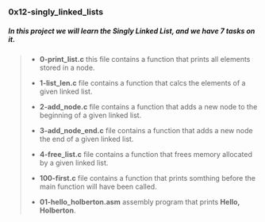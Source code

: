 ### 0x12-singly_linked_lists

##### In this project we will learn the ___Singly Linked List___, and we have 7 tasks on it.

> - **0-print_list.c** this file contains a function that prints all elements stored in a node.
>
> - **1-list_len.c** file contains a function that calcs the elements of a given linked list.
>
> - **2-add_node.c** file contains a function that adds a new node to the beginning of a given linked list.
>
> - **3-add_node_end.c** file contains a function that adds a new node the end of a given linked list.
>
> - **4-free_list.c** file contains a function that frees memory allocated by a given linked list.
>
> - **100-first.c** file contains a function that prints somthing before the main function will have been called.
>
> - **01-hello_holberton.asm** assembly program that prints __Hello, Holberton__.
